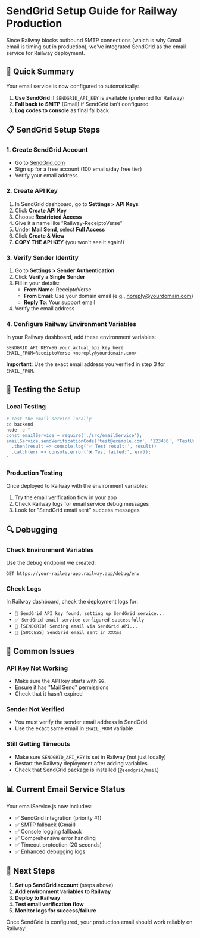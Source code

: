 # SendGrid Setup Guide for Railway Production

Since Railway blocks outbound SMTP connections (which is why Gmail email is timing out in production), we've integrated SendGrid as the email service for Railway deployment.

## 🚨 Quick Summary
Your email service is now configured to automatically:
1. **Use SendGrid** if `SENDGRID_API_KEY` is available (preferred for Railway)
2. **Fall back to SMTP** (Gmail) if SendGrid isn't configured
3. **Log codes to console** as final fallback

## 📋 SendGrid Setup Steps

### 1. Create SendGrid Account
- Go to [SendGrid.com](https://sendgrid.com)
- Sign up for a free account (100 emails/day free tier)
- Verify your email address

### 2. Create API Key
1. In SendGrid dashboard, go to **Settings > API Keys**
2. Click **Create API Key**
3. Choose **Restricted Access**
4. Give it a name like "Railway-ReceiptoVerse"
5. Under **Mail Send**, select **Full Access**
6. Click **Create & View**
7. **COPY THE API KEY** (you won't see it again!)

### 3. Verify Sender Identity
1. Go to **Settings > Sender Authentication**
2. Click **Verify a Single Sender**
3. Fill in your details:
   - **From Name**: ReceiptoVerse
   - **From Email**: Use your domain email (e.g., noreply@yourdomain.com)
   - **Reply To**: Your support email
4. Verify the email address

### 4. Configure Railway Environment Variables
In your Railway dashboard, add these environment variables:

```
SENDGRID_API_KEY=SG.your_actual_api_key_here
EMAIL_FROM=ReceiptoVerse <noreply@yourdomain.com>
```

**Important**: Use the exact email address you verified in step 3 for `EMAIL_FROM`.

## 🧪 Testing the Setup

### Local Testing
```bash
# Test the email service locally
cd backend
node -e "
const emailService = require('./src/emailService');
emailService.sendVerificationCode('test@example.com', '123456', 'TestUser')
  .then(result => console.log('✅ Test result:', result))
  .catch(err => console.error('❌ Test failed:', err));
"
```

### Production Testing
Once deployed to Railway with the environment variables:
1. Try the email verification flow in your app
2. Check Railway logs for email service debug messages
3. Look for "SendGrid email sent" success messages

## 🔍 Debugging

### Check Environment Variables
Use the debug endpoint we created:
```
GET https://your-railway-app.railway.app/debug/env
```

### Check Logs
In Railway dashboard, check the deployment logs for:
- `📧 SendGrid API key found, setting up SendGrid service...`
- `✅ SendGrid email service configured successfully`
- `📧 [SENDGRID] Sending email via SendGrid API...`
- `📧 [SUCCESS] SendGrid email sent in XXXms`

## 🚨 Common Issues

### API Key Not Working
- Make sure the API key starts with `SG.`
- Ensure it has "Mail Send" permissions
- Check that it hasn't expired

### Sender Not Verified
- You must verify the sender email address in SendGrid
- Use the exact same email in `EMAIL_FROM` variable

### Still Getting Timeouts
- Make sure `SENDGRID_API_KEY` is set in Railway (not just locally)
- Restart the Railway deployment after adding variables
- Check that SendGrid package is installed (`@sendgrid/mail`)

## 📊 Current Email Service Status

Your emailService.js now includes:
- ✅ SendGrid integration (priority #1)
- ✅ SMTP fallback (Gmail)
- ✅ Console logging fallback
- ✅ Comprehensive error handling
- ✅ Timeout protection (20 seconds)
- ✅ Enhanced debugging logs

## 🎯 Next Steps

1. **Set up SendGrid account** (steps above)
2. **Add environment variables to Railway**
3. **Deploy to Railway**
4. **Test email verification flow**
5. **Monitor logs for success/failure**

Once SendGrid is configured, your production email should work reliably on Railway!